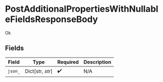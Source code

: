 # PostAdditionalPropertiesWithNullableFieldsResponseBody

Ok


## Fields

| Field              | Type               | Required           | Description        |
| ------------------ | ------------------ | ------------------ | ------------------ |
| `json_`            | Dict[str, *str*]   | :heavy_check_mark: | N/A                |